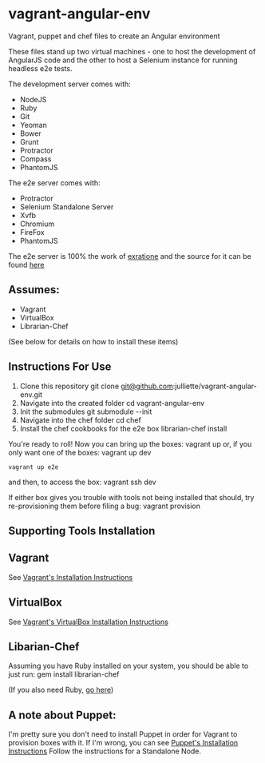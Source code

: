 vagrant-angular-env
===================

Vagrant, puppet and chef files to create an Angular environment

These files stand up two virtual machines - one to host the development of AngularJS code and the other to host a Selenium instance for running headless e2e tests.

The development server comes with:
* NodeJS
* Ruby
* Git
* Yeoman
* Bower
* Grunt
* Protractor
* Compass
* PhantomJS

The e2e server comes with:
* Protractor
* Selenium Standalone Server
* Xvfb
* Chromium
* FireFox
* PhantomJS

The e2e server is 100% the work of [exratione](https://www.exratione.com/2013/12/angularjs-headless-end-to-end-testing-with-protractor-and-selenium/) and the source for it can be found [here](https://github.com/exratione/protractor-selenium-server-cookbook)

Assumes:
--------
* Vagrant
* VirtualBox
* Librarian-Chef

(See below for details on how to install these items)

Instructions For Use
---
1. Clone this repository
	git clone git@github.com:julliette/vagrant-angular-env.git
2. Navigate into the created folder
	cd vagrant-angular-env
3. Init the submodules
	git submodule --init
4. Navigate into the chef folder
	cd chef
5. Install the chef cookbooks for the e2e box
	librarian-chef install

You're ready to roll! Now you can bring up the boxes:
	vagrant up
or, if you only want one of the boxes:
	vagrant up dev

	vagrant up e2e
and then, to access the box:
	vagrant ssh dev

If either box gives you trouble with tools not being installed that should, try re-provisioning them before filing a bug:
	vagrant provision <machine name>

Supporting Tools Installation
----
## Vagrant
See [Vagrant's Installation Instructions](http://docs.vagrantup.com/v2/installation/index.html)

## VirtualBox
See [Vagrant's VirtualBox Installation Instructions](http://docs.vagrantup.com/v2/virtualbox/index.html)

## Libarian-Chef
Assuming you have Ruby installed on your system, you should be able to just run:
	gem install librarian-chef

(If you also need Ruby, [go here](https://www.ruby-lang.org/en/downloads/))

## A note about Puppet:
I'm pretty sure you don't need to install Puppet in order for Vagrant to provision boxes with it. If I'm wrong, you can see [Puppet's Installation Instructions](http://docs.puppetlabs.com/guides/installation.html) Follow the instructions for a Standalone Node.

